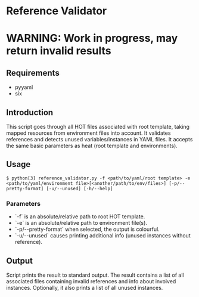 Reference Validator
===================

<h1>WARNING: Work in progress, may return invalid results </h1>

<h2> Requirements </h2>

 - pyyaml
 - six

<h2> Introduction </h2>

This script goes through all HOT files associated with root template, taking mapped resources from environment files into account. It validates references and detects unused variables/instances in YAML files. It accepts the same basic parameters as heat (root template and environments).

<h2> Usage </h2>

    $ python[3] reference_validator.py -f <path/to/yaml/root template> -e <path/to/yaml/environment file>[<another/path/to/env/files>] [-p/--pretty-format] [-u/--unused] [-h/--help]

<h3> Parameters </h3>
<ul>
<li> `-f` is an absolute/relative path to root HOT template. </li>
<li> `-e` is an absolute/relative path to environment file(s). </li>
<li> `-p/--pretty-format` when selected, the output is colourful. </li>
<li> `-u/--unused` causes printing additional info (unused instances without reference).</li>
</ul>

<h2> Output </h2>

Script prints the result to standard output. The result contains a list of all associated files containing invalid references and info about involved instances. Optionally, it also prints a list of all unused instances.
